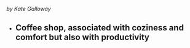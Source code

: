*by Kate Galloway*

- Coffee shop, associated with coziness and comfort but also with productivity
	- 